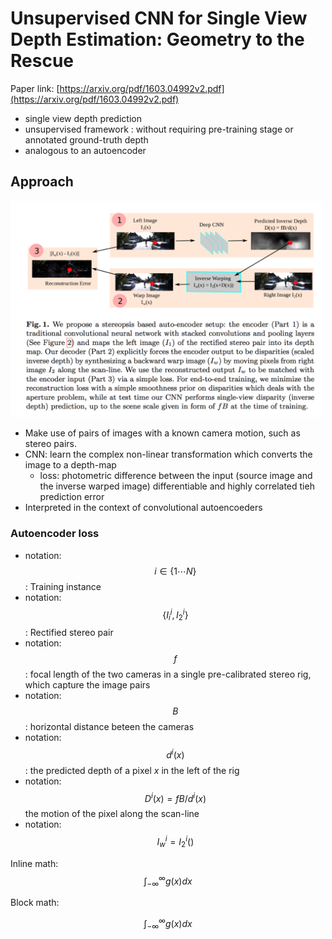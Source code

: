 # Unsupervised CNN for Single View Depth Estimation: Geometry to the Rescue

Paper link: [https://arxiv.org/pdf/1603.04992v2.pdf](https://arxiv.org/pdf/1603.04992v2.pdf)

- single view depth prediction
- unsupervised framework : without requiring pre-training stage or annotated ground-truth depth
- analogous to an autoencoder

## Approach

![Approach Overview](unsupervised-single-view-geo-rescue.png)

- Make use of pairs of images with a known camera motion, such as stereo pairs.
- CNN: learn the complex non-linear transformation which converts the image to a depth-map
  - loss: photometric difference between the input (source image and the inverse warped image) differentiable and highly correlated tieh prediction error
- Interpreted in the context of convolutional autoencoeders


### Autoencoder loss

- notation: $$i \in \{1 \cdots N\}$$: Training instance 
- notation: $$\{I_i^i, I_2^i\}$$: Rectified stereo pair 
- notation: $$f$$: focal length of the two cameras in a single pre-calibrated stereo rig, which capture the image pairs
- notation: $$B$$: horizontal distance beteen the cameras
- notation: $$d^i(x)$$: the predicted depth of a pixel $x$ in the left of the rig
- notation: $$D^i(x) = fB/d^i(x)$$ the motion of the pixel along the scan-line
- notation: $$I_w^i = I^i_2()$$  


Inline math: $$\int_{-\infty}^\infty g(x) dx$$


Block math:

$$
\int_{-\infty}^\infty g(x) dx
$$
























